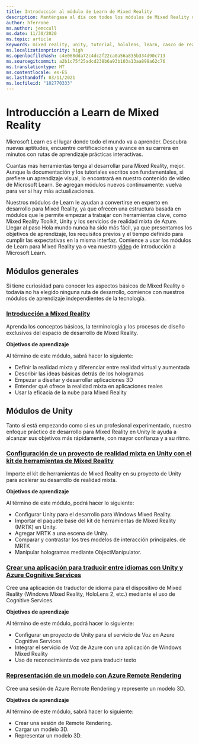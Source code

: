 ```yaml
---
title: Introducción al módulo de Learn de Mixed Reality
description: Manténgase al día con todos los módulos de Mixed Reality disponibles hospedados en la plataforma Microsoft Learn.
author: hferrone
ms.author: jemccull
ms.date: 11/30/2020
ms.topic: article
keywords: mixed reality, unity, tutorial, hololens, learn, casco de realidad mixta, casco de windows mixed reality, casco de realidad virtual, qué es la realidad virtual, qué es la realidad aumentada, MRTK, kit de herramientas de mixed reality, traducción de idiomas, Azure, Azure cognitive services, Microsoft Learn
ms.localizationpriority: high
ms.openlocfilehash: c4e068dda72c4dc2f22ca0a56a835b334d90c713
ms.sourcegitcommit: a2b1c75f25adcd238b6a93b103a13aa898a62c76
ms.translationtype: HT
ms.contentlocale: es-ES
ms.lasthandoff: 03/11/2021
ms.locfileid: "102770333"
---
```

# <a name="mixed-reality-learn-overview"></a>Introducción a Learn de Mixed Reality

Microsoft Learn es el lugar donde todo el mundo va a aprender. Descubra nuevas aptitudes, encuentre certificaciones y avance en su carrera en minutos con rutas de aprendizaje prácticas interactivas. 

Cuantas más herramientas tenga al desarrollar para Mixed Reality, mejor. Aunque la documentación y los tutoriales escritos son fundamentales, si prefiere un aprendizaje visual, lo encontrará en nuestro contenido de vídeo de Microsoft Learn. Se agregan módulos nuevos continuamente: vuelva para ver si hay más actualizaciones.

Nuestros módulos de Learn le ayudan a convertirse en experto en desarrollo para Mixed Reality, ya que ofrecen una estructura basada en módulos que le permite empezar a trabajar con herramientas clave, como Mixed Reality Toolkit, Unity y los servicios de realidad mixta de Azure. Llegar al paso Hola mundo nunca ha sido más fácil, ya que presentamos los objetivos de aprendizaje, los requisitos previos y el tiempo definido para cumplir las expectativas en la misma interfaz. Comience a usar los módulos de Learn para Mixed Reality ya o vea nuestro [vídeo](https://channel9.msdn.com/Blogs/One-Dev-Minute/What-is-Microsoft-Learn) de introducción a Microsoft Learn.

## <a name="general-modules"></a>Módulos generales

Si tiene curiosidad para conocer los aspectos básicos de Mixed Reality o todavía no ha elegido ninguna ruta de desarrollo, comience con nuestros módulos de aprendizaje independientes de la tecnología.

### <a name="introduction-to-mixed-reality"></a>[Introducción a Mixed Reality](/learn/modules/intro-to-mixed-reality/)

Aprenda los conceptos básicos, la terminología y los procesos de diseño exclusivos del espacio de desarrollo de Mixed Reality.

**Objetivos de aprendizaje**

Al término de este módulo, sabrá hacer lo siguiente:

* Definir la realidad mixta y diferenciar entre realidad virtual y aumentada
* Describir las ideas básicas detrás de los hologramas
* Empezar a diseñar y desarrollar aplicaciones 3D
* Entender qué ofrece la realidad mixta en aplicaciones reales
* Usar la eficacia de la nube para Mixed Reality

## <a name="unity-modules"></a>Módulos de Unity

Tanto si está empezando como si es un profesional experimentado, nuestro enfoque práctico de desarrollo para Mixed Reality en Unity le ayuda a alcanzar sus objetivos más rápidamente, con mayor confianza y a su ritmo.

### <a name="set-up-a-mixed-reality-project-in-unity-with-the-mixed-reality-toolkit"></a>[Configuración de un proyecto de realidad mixta en Unity con el kit de herramientas de Mixed Reality](/learn/modules/mixed-reality-toolkit-project-unity/)

Importe el kit de herramientas de Mixed Reality en su proyecto de Unity para acelerar su desarrollo de realidad mixta.

**Objetivos de aprendizaje**

Al término de este módulo, podrá hacer lo siguiente:

* Configurar Unity para el desarrollo para Windows Mixed Reality.
* Importar el paquete base del kit de herramientas de Mixed Reality (MRTK) en Unity.
* Agregar MRTK a una escena de Unity.
* Comparar y contrastar los tres modelos de interacción principales. de MRTK
* Manipular hologramas mediante ObjectManipulator.

### <a name="create-a-language-translator-app-with-unity--azure-cognitive-services"></a>[Crear una aplicación para traducir entre idiomas con Unity y Azure Cognitive Services](/learn/modules/create-language-translator-mixed-reality-application-unity-azure-cognitive-services/)

Cree una aplicación de traductor de idioma para el dispositivo de Mixed Reality (Windows Mixed Reality, HoloLens 2, etc.) mediante el uso de Cognitive Services.

**Objetivos de aprendizaje**

Al término de este módulo, podrá hacer lo siguiente:

* Configurar un proyecto de Unity para el servicio de Voz en Azure Cognitive Services
* Integrar el servicio de Voz de Azure con una aplicación de Windows Mixed Reality
* Uso de reconocimiento de voz para traducir texto

### <a name="render-a-model-with-azure-remote-rendering"></a>[Representación de un modelo con Azure Remote Rendering](/learn/modules/render-model-azure-remote-rendering-unity/)

Cree una sesión de Azure Remote Rendering y represente un modelo 3D.

**Objetivos de aprendizaje**

Al término de este módulo, sabrá hacer lo siguiente:

* Crear una sesión de Remote Rendering.
* Cargar un modelo 3D.
* Representar un modelo 3D.